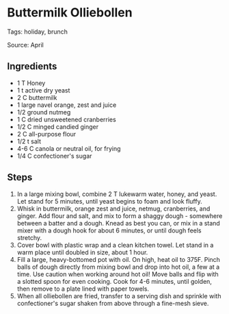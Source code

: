 # Buttermilk Olliebollen

Tags: holiday, brunch

Source: April

## Ingredients

* 1 T Honey
* 1 t active dry yeast
* 2 C buttermilk
* 1 large navel orange, zest and juice
* 1/2 ground nutmeg
* 1 C dried unsweetened cranberries
* 1/2 C minged candied ginger
* 2 C all-purpose flour
* 1/2 t salt
* 4-6 C canola or neutral oil, for frying
* 1/4 C confectioner's sugar

## Steps

1. In a large mixing bowl, combine 2 T lukewarm water, honey, and yeast.  Let stand for 5 minutes, until yeast begins to foam and look fluffy.
2. Whisk in buttermilk, orange zest and juice, netmug, cranberries, and ginger.  Add flour and salt, and mix to form a shaggy dough - somewhere between a batter and a dough.  Knead as best you can, or mix in a stand mixer with a dough hook for about 6 minutes, or until dough feels stretchy.
3. Cover bowl with plastic wrap and a clean kitchen towel.  Let stand in a warm place until doubled in size, about 1 hour.
4. Fill a large, heavy-bottomed pot with oil.  On high, heat oil to 375F.  Pinch balls of dough directly from mixing bowl and drop into hot oil, a few at a time.  Use caution when working around hot oil!  Move balls and flip with a slotted spoon for even cooking.  Cook for 4-6 minutes, until golden, then remove to a plate lined with paper towels.
5. When all olliebollen are fried, transfer to a serving dish and sprinkle with confectioner's sugar shaken from above through a fine-mesh sieve.

